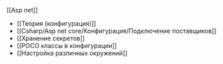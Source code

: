 [[Asp net]]

- [[Теория (конфигурация)]]
- [[Csharp/Asp net core/Конфигурация/Подключение поставщиков]]
- [[Хранение секретов]]
- [[POCO классы в конфигурации]]
- [[Настройка различных окружений]]